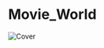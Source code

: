 # Movie_World
![Cover](https://github.com/EslamHamouda/Movie_World/assets/69871727/18211fb2-141b-4e8e-819b-c6f97dc5d1ab)

